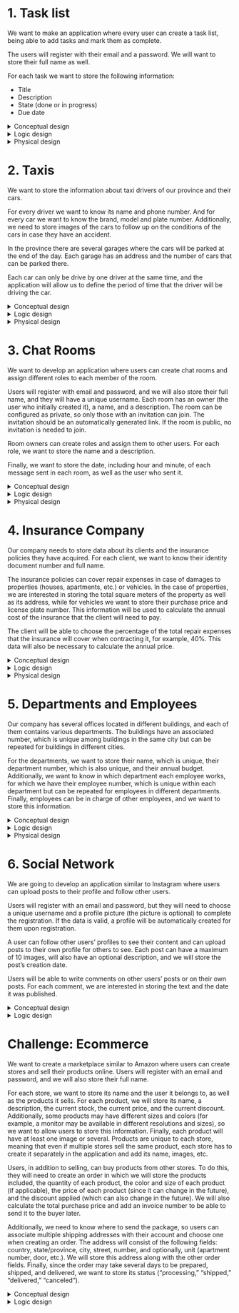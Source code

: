 # 1. Task list

We want to make an application where every user can create a task list, being able to add tasks and mark them as complete.

The users will register with their email and a password. We will want to store their full name as well.

For each task we want to store the following information:
- Title
- Description
- State (done or in progress)
- Due date

<details>
<summary>Conceptual design</summary>

<img style="width: 100%;" src="./diagrams/conceptual/1_task_lists.png">

</details>

<details>
<summary>Logic design</summary>

<img style="width: 100%;" src="./diagrams/logic/1_task_lists.png">

</details>

<details>
<summary>Physical design</summary>

```sql
CREATE database task_lists;
USE task_lists;

CREATE TABLE users (
    id INT UNSIGNED AUTO_INCREMENT PRIMARY KEY,
    name VARCHAR(255) NOT NULL,
    email VARCHAR(255) UNIQUE NOT NULL,
    password VARCHAR(255) NOT NULL
);

CREATE TABLE tasks (
  id INT UNSIGNED AUTO_INCREMENT PRIMARY KEY,
  user_id INT UNSIGNED NOT NULL,
  title VARCHAR(255) NOT NULL,
  description TEXT NOT NULL,
  status ENUM('todo', 'in_progress', 'done') NOT NULL DEFAULT 'todo',
  due_date DATETIME NOT NULL,

  FOREIGN KEY (user_id) REFERENCES users(id)
      ON UPDATE  CASCADE
      ON DELETE  CASCADE
);

```
</details>

# 2. Taxis

We want to store the information about taxi drivers of our province and their cars.

For every driver we want to know its name and phone number. And for every car we want to know the brand, model and plate number. Additionally,
we need to store images of the cars to follow up on the conditions of the cars in case they have an accident.

In the province there are several garages where the cars will be parked at the end of the day. Each garage has an address and the number
of cars that can be parked there.

Each car can only be drive by one driver at the same time, and the application will allow us to define the period of time that the driver
will be driving the car.

<details>
<summary>Conceptual design</summary>

<img style="width: 100%;" src="./diagrams/conceptual/2_taxis.png">

</details>

<details>
<summary>Logic design</summary>

<img style="width: 100%;" src="./diagrams/logic/2_taxis.png">

</details>

<details>
<summary>Physical design</summary>

```sql
CREATE database taxis;
USE taxis;

CREATE TABLE drivers (
    id INT UNSIGNED AUTO_INCREMENT PRIMARY KEY,
    name VARCHAR(255) NOT NULL,
    phone_number VARCHAR(255) NOT NULL
);

CREATE TABLE garages (
    id INT UNSIGNED AUTO_INCREMENT PRIMARY KEY,
    city VARCHAR(255) NOT NULL,
    street VARCHAR(255) NOT NULL,
    number VARCHAR(255) NOT NULL
);

CREATE TABLE vehicles (
    id INT UNSIGNED AUTO_INCREMENT PRIMARY KEY,
    garage_id INT UNSIGNED,
    plate_number VARCHAR(255) UNIQUE NOT NULL,
    brand VARCHAR(255) NOT NULL,
    model VARCHAR(255) NOT NULL,

    FOREIGN KEY (garage_id) REFERENCES garages(id)
        ON UPDATE  CASCADE
        ON DELETE  SET NULL
);

CREATE TABLE vehicle_image (
    vehicle_id INT UNSIGNED NOT NULL,
    url VARCHAR(255) NOT NULL,

    FOREIGN KEY (vehicle_id) REFERENCES vehicles(id)
        ON UPDATE  CASCADE
        ON DELETE  CASCADE
);

CREATE TABLE driver_vehicle (
    driver_id INT UNSIGNED NOT NULL UNIQUE,
    vehicle_id INT UNSIGNED NOT NULL UNIQUE,
    start_date DATETIME NOT NULL,
    end_date DATETIME NOT NULL,

    FOREIGN KEY (driver_id) REFERENCES drivers(id)
        ON UPDATE  CASCADE
        ON DELETE  CASCADE,
    FOREIGN KEY (vehicle_id) REFERENCES vehicles(id)
        ON UPDATE  CASCADE
        ON DELETE  CASCADE
);

```
</details>

# 3. Chat Rooms

We want to develop an application where users can create chat rooms and assign different roles to each member of the room. 

Users will register with email and password, and we will also store their full name, and they will have a unique username. Each room has an 
owner (the user who initially created it), a name, and a description. The room can be configured as private, so only those with an 
invitation can join. The invitation should be an automatically generated link. If the room is public, no invitation is needed to join.

Room owners can create roles and assign them to other users. For each role, we want to store the name and a description.

Finally, we want to store the date, including hour and minute, of each message sent in each room, as well as the user who sent it.

<details>
<summary>Conceptual design</summary>

<img style="width: 100%;" src="./diagrams/conceptual/3_chat_rooms.png">

</details>

<details>
<summary>Logic design</summary>

<img style="width: 100%;" src="./diagrams/logic/3_chat_rooms.png">

</details>

<details>
<summary>Physical design</summary>

```sql
CREATE DATABASE chat_rooms;
USE chat_rooms;

CREATE TABLE users (
    id INT UNSIGNED AUTO_INCREMENT PRIMARY KEY,
    email VARCHAR(255) NOT NULL UNIQUE,
    username VARCHAR(255) NOT NULL UNIQUE,
    password VARCHAR(255) NOT NULL,
    name VARCHAR(255) NOT NULL
);

CREATE TABLE chat_rooms (
    id INT UNSIGNED AUTO_INCREMENT PRIMARY KEY,
    owner_id INT UNSIGNED NOT NULL,
    name VARCHAR(255) NOT NULL,
    description TEXT NOT NULL,
    is_private BOOLEAN NOT NULL,

    FOREIGN KEY (owner_id) REFERENCES users(id)
        ON UPDATE  CASCADE
        ON DELETE  CASCADE
);

CREATE TABLE roles (
    id INT UNSIGNED AUTO_INCREMENT PRIMARY KEY,
    room_id INT UNSIGNED NOT NULL,
    name VARCHAR(255) NOT NULL,
    description TEXT NOT NULL,

    FOREIGN KEY (room_id) REFERENCES chat_rooms(id)
        ON UPDATE  CASCADE
        ON DELETE  CASCADE
);

CREATE TABLE user_role (
    user_id INT UNSIGNED NOT NULL,
    role_id INT UNSIGNED NOT NULL,

    PRIMARY KEY (user_id, role_id),

    FOREIGN KEY (user_id) REFERENCES users(id)
        ON UPDATE  CASCADE
        ON DELETE  CASCADE,

    FOREIGN KEY (role_id) REFERENCES roles(id)
        ON UPDATE  CASCADE
        ON DELETE  CASCADE
);

CREATE TABLE user_room (
    user_id INT UNSIGNED NOT NULL,
    room_id INT UNSIGNED NOT NULL,

    PRIMARY KEY (user_id, room_id),

    FOREIGN KEY (user_id) REFERENCES users(id)
        ON UPDATE  CASCADE
        ON DELETE  CASCADE,

    FOREIGN KEY (room_id) REFERENCES chat_rooms(id)
        ON UPDATE  CASCADE
        ON DELETE  CASCADE
);

CREATE TABLE invitations (
    user_id INT UNSIGNED NOT NULL,
    room_id INT UNSIGNED NOT NULL,

    PRIMARY KEY (user_id, room_id),

    FOREIGN KEY (user_id) REFERENCES users(id)
        ON UPDATE  CASCADE
        ON DELETE  CASCADE,

    FOREIGN KEY (room_id) REFERENCES chat_rooms(id)
        ON UPDATE  CASCADE
        ON DELETE  CASCADE
);

CREATE TABLE messages (
    user_id INT UNSIGNED NOT NULL,
    room_id INT UNSIGNED NOT NULL,
    content TEXT NOT NULL,
    date DATETIME NOT NULL,

    FOREIGN KEY (user_id) REFERENCES users(id)
        ON UPDATE  CASCADE
        ON DELETE  CASCADE,

    FOREIGN KEY (room_id) REFERENCES chat_rooms(id)
        ON UPDATE  CASCADE
        ON DELETE  CASCADE
);

```
</details>

# 4. Insurance Company

Our company needs to store data about its clients and the insurance policies they have acquired. For each client, we want to know their 
identity document number and full name.

The insurance policies can cover repair expenses in case of damages to properties (houses, apartments, etc.) or vehicles. In the case of 
properties, we are interested in storing the total square meters of the property as well as its address, while for vehicles we want to 
store their purchase price and license plate number. This information will be used to calculate the annual cost of the insurance that the 
client will need to pay.

The client will be able to choose the percentage of the total repair expenses that the insurance will cover when contracting it, for 
example, 40%. This data will also be necessary to calculate the annual price.

<details>
<summary>Conceptual design</summary>

<img style="width: 100%;" src="./diagrams/conceptual/4_insurance_company.png">

</details>

<details>
<summary>Logic design</summary>

<img style="width: 100%;" src="./diagrams/logic/4_insurance_company.png">

</details>

<details>
<summary>Physical design</summary>

```sql
CREATE DATABASE insurance_company;
USE insurance_company;

CREATE TABLE clients (
    id INT UNSIGNED AUTO_INCREMENT PRIMARY KEY,
    id_document VARCHAR(255) NOT NULL UNIQUE,
    name VARCHAR(255) NOT NULL
);

CREATE TABLE insurances (
    id INT UNSIGNED AUTO_INCREMENT PRIMARY KEY,
    client_id INT UNSIGNED NOT NULL,
    coverage_percentage TINYINT UNSIGNED NOT NULL,
    start_date DATETIME NOT NULL,
    end_date DATETIME NOT NULL,
    annual_cost DECIMAL(8, 2) NOT NULL,
    type ENUM('property', 'vehicles') NOT NULL,

    FOREIGN KEY (client_id) REFERENCES clients(id)
        ON UPDATE CASCADE
        ON DELETE RESTRICT,

    CHECK (coverage_percentage <= 100)
);

CREATE TABLE properties (
    insurance_id INT UNSIGNED AUTO_INCREMENT PRIMARY KEY,
    area DECIMAL(6, 2) NOT NULL,
    city VARCHAR(255) NOT NULL,
    street VARCHAR(255) NOT NULL,
    number VARCHAR(255),

    FOREIGN KEY (insurance_id) REFERENCES insurances(id)
        ON UPDATE CASCADE
        ON DELETE RESTRICT
);

CREATE TABLE vehicles (
    insurance_id INT UNSIGNED AUTO_INCREMENT PRIMARY KEY,
    plate_number VARCHAR(255) NOT NULL UNIQUE,
    price DECIMAL(8, 2) NOT NULL,

    FOREIGN KEY (insurance_id) REFERENCES insurances(id)
        ON UPDATE CASCADE
        ON DELETE RESTRICT
);

```
</details>

# 5. Departments and Employees

Our company has several offices located in different buildings, and each of them contains various departments. The buildings have an 
associated number, which is unique among buildings in the same city but can be repeated for buildings in different cities.

For the departments, we want to store their name, which is unique, their department number, which is also unique, and their annual budget. 
Additionally, we want to know in which department each employee works, for which we have their employee number, which is unique within each 
department but can be repeated for employees in different departments. Finally, employees can be in charge of other employees, and we want 
to store this information.

<details>
<summary>Conceptual design</summary>

<img style="width: 100%;" src="./diagrams/conceptual/5_departments_and_employees.png">

</details>

<details>
<summary>Logic design</summary>

<img style="width: 100%;" src="./diagrams/logic/5_departments_and_employees.png">

</details>

<details>
<summary>Physical design</summary>

```sql
CREATE DATABASE departments_and_employees;
USE departments_and_employees;

CREATE TABLE buildings (
    number INT UNSIGNED NOT NULL,
    city VARCHAR(255) NOT NULL,

    PRIMARY KEY (number, city)
);

CREATE TABLE departments (
    number VARCHAR(255) PRIMARY KEY,
    building_number INT UNSIGNED NOT NULL,
    building_city VARCHAR(255) NOT NULL,
    name VARCHAR(255) NOT NULL UNIQUE,
    annual_budget DECIMAL(8, 2) NOT NULL,

    FOREIGN KEY (building_number, building_city) REFERENCES buildings(number, city)
        ON UPDATE CASCADE
        ON DELETE RESTRICT
);

CREATE TABLE employees (
    number INT UNSIGNED NOT NULL,
    department_number VARCHAR(255) NOT NULL,
    name VARCHAR(255) NOT NULL,
    manager_number INT UNSIGNED NOT NULL,
    manager_department_number VARCHAR(255) NOT NULL,

    PRIMARY KEY (number, department_number),

    FOREIGN KEY (department_number) REFERENCES departments(number)
        ON UPDATE CASCADE
        ON DELETE RESTRICT,

    FOREIGN KEY (manager_number, manager_department_number) 
        REFERENCES employees(number, department_number)
        ON UPDATE CASCADE
        ON DELETE RESTRICT
);

```
</details>

# 6. Social Network

We are going to develop an application similar to Instagram where users can upload posts to their profile and follow other users.

Users will register with an email and password, but they will need to choose a unique username and a profile picture (the picture is 
optional) to complete the registration. If the data is valid, a profile will be automatically created for them upon registration.

A user can follow other users’ profiles to see their content and can upload posts to their own profile for others to see. Each post can 
have a maximum of 10 images, will also have an optional description, and we will store the post’s creation date.

Users will be able to write comments on other users’ posts or on their own posts. For each comment, we are interested in storing the text 
and the date it was published.

<details>
<summary>Conceptual design</summary>

<img style="width: 100%;" src="./diagrams/conceptual/6_social_network.png">

</details>

<details>
<summary>Logic design</summary>

<img style="width: 100%;" src="./diagrams/logic/6_social_network.png">

</details>

# Challenge: Ecommerce

We want to create a marketplace similar to Amazon where users can create stores and sell their products online. Users will register with an 
email and password, and we will also store their full name.

For each store, we want to store its name and the user it belongs to, as well as the products it sells. For each product, we will store its
name, a description, the current stock, the current price, and the current discount. Additionally, some products may have different sizes 
and colors (for example, a monitor may be available in different resolutions and sizes), so we want to allow users to store this information. 
Finally, each product will have at least one image or several. Products are unique to each store, meaning that even if multiple stores sell 
the same product, each store has to create it separately in the application and add its name, images, etc.

Users, in addition to selling, can buy products from other stores. To do this, they will need to create an order in which we will store the 
products included, the quantity of each product, the color and size of each product (if applicable), the price of each product (since it 
can change in the future), and the discount applied (which can also change in the future). We will also calculate the total purchase price 
and add an invoice number to be able to send it to the buyer later.

Additionally, we need to know where to send the package, so users can associate multiple shipping addresses with their account and choose 
one when creating an order. The address will consist of the following fields: country, state/province, city, street, number, and optionally,
unit (apartment number, door, etc.). We will store this address along with the other order fields. Finally, since the order may take several
days to be prepared, shipped, and delivered, we want to store its status (“processing,” “shipped,” “delivered,” “canceled”).

<details>
<summary>Conceptual design</summary>

<img style="width: 100%;" src="./diagrams/conceptual/challenge_ecommerce.png">

</details>

<details>
<summary>Logic design</summary>

<img style="width: 100%;" src="./diagrams/logic/challenge_ecommerce.png">

</details>